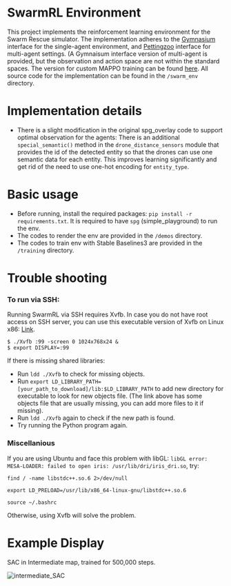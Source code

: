 # SwarmRL Environment
This project implements the reinforcement learning environment for the Swarm Rescue simulator. The implementation adheres to the [Gymnasium](https://gymnasium.farama.org/) interface for the single-agent environment, and [Pettingzoo](https://pettingzoo.farama.org/) interface for multi-agent settings. (A Gymnaisum interface version of multi-agent is provided, but the observation and action space are not within the standard spaces. The version for custom MAPPO training can be found [here](https://github.com/minhpham160603/SwarmMARL). All source code for the implementation can be found in the `/swarm_env` directory.

# Implementation details
- There is a slight modification in the original spg_overlay code to support optimal observation for the agents: There is an additional `special_semantic()` method in the `drone_distance_sensors` module that provides the id of the detected entity so that the drones can use one semantic data for each entity. This improves learning significantly and get rid of the need to use one-hot encoding for `entity_type`.

# Basic usage
- Before running, install the required packages: `pip install -r requirements.txt`. It is required to have `spg` (simple_playground) to run the env.
- The codes to render the env are provided in the `/demos` directory.
- The codes to train env with Stable Baselines3 are provided in the `/training` directory.

# Trouble shooting
### To run via SSH:
Running SwarmRL via SSH requires Xvfb. In case you do not have root access on SSH server, you can use this executable version of Xvfb on Linux x86: [Link](https://app.box.com/s/jlhpq6dbet6594a26f71mbuux07jzhoh).

```
$ ./Xvfb :99 -screen 0 1024x768x24 &
$ export DISPLAY=:99
```
If there is missing shared libraries:
- Run `ldd ./Xvfb` to check for missing objects.
- Run `export LD_LIBRARY_PATH=[your_path_to_download]/lib:$LD_LIBRARY_PATH` to add new directory for executable to look for new objects file. (The link above has some objects file that are usually missing, you can add more files to it if missing).
- Run `ldd ./Xvfb` again to check if the new path is found.
- Try running the Python program again.

### Miscellanious
If you are using Ubuntu and face this problem with libGL: `libGL error: MESA-LOADER: failed to open iris: /usr/lib/dri/iris_dri.so`, try:
```
find / -name libstdc++.so.6 2>/dev/null

export LD_PRELOAD=/usr/lib/x86_64-linux-gnu/libstdc++.so.6 

source ~/.bashrc
```
Otherwise, using Xvfb will solve the problem.

# Example Display 
SAC in Intermediate map, trained for 500,000 steps.

![intermediate_SAC](intermediate_SAC.gif)
